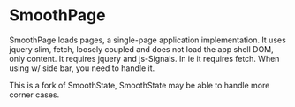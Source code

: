 # SmoothPage

 SmoothPage loads pages, a single-page application implementation. 
 It uses jquery slim, fetch, loosely coupled and does not load the app shell DOM, only content.
 It requires jquery and js-Signals. In ie it requires fetch.
 When using w/ side bar, you need to handle it.

 This is a fork of SmoothState, SmoothState may be able to handle more corner cases.
